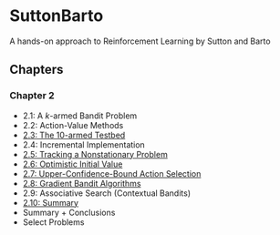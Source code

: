 # SuttonBarto
A hands-on approach to Reinforcement Learning by Sutton and Barto

## Chapters
### Chapter 2
- 2.1: A $k$-armed Bandit Problem
- 2.2: Action-Value Methods
- [2.3: The 10-armed Testbed](chapters/chapter2/EpsilonGreedyExp.ipynb)
- 2.4: Incremental Implementation
- [2.5: Tracking a Nonstationary Problem](chapters/chapter2/NonstationaryExp.ipynb)
- [2.6: Optimistic Initial Value](chapters/chapter2/OptimisticGreedyExp.ipynb)
- [2.7: Upper-Confidence-Bound Action Selection](chapters/chapter2/UCBExp.ipynb)
- [2.8: Gradient Bandit Algorithms](chapters/chapter2/GradientExp.ipynb)
- 2.9: Associative Search (Contextual Bandits)
- [2.10: Summary](chapters/chapter2/ParameterStudy.ipynb)
- Summary + Conclusions
- Select Problems
